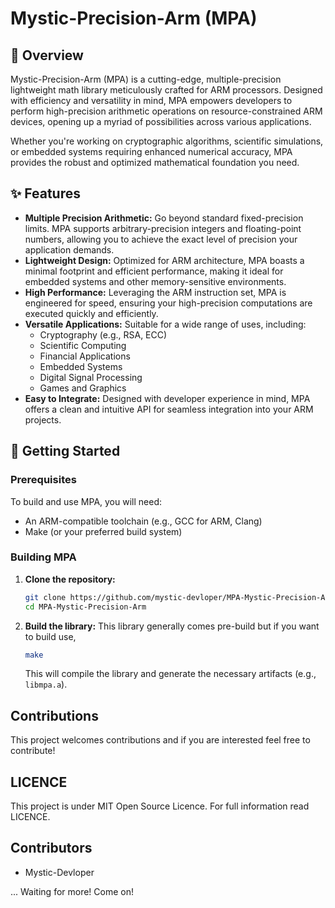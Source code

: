 # Mystic-Precision-Arm (MPA)

## 🌟 Overview

Mystic-Precision-Arm (MPA) is a cutting-edge, multiple-precision lightweight math library meticulously crafted for ARM processors. Designed with efficiency and versatility in mind, MPA empowers developers to perform high-precision arithmetic operations on resource-constrained ARM devices, opening up a myriad of possibilities across various applications.

Whether you're working on cryptographic algorithms, scientific simulations, or embedded systems requiring enhanced numerical accuracy, MPA provides the robust and optimized mathematical foundation you need.

## ✨ Features

* **Multiple Precision Arithmetic:** Go beyond standard fixed-precision limits. MPA supports arbitrary-precision integers and floating-point numbers, allowing you to achieve the exact level of precision your application demands.
* **Lightweight Design:** Optimized for ARM architecture, MPA boasts a minimal footprint and efficient performance, making it ideal for embedded systems and other memory-sensitive environments.
* **High Performance:** Leveraging the ARM instruction set, MPA is engineered for speed, ensuring your high-precision computations are executed quickly and efficiently.
* **Versatile Applications:** Suitable for a wide range of uses, including:
    * Cryptography (e.g., RSA, ECC)
    * Scientific Computing
    * Financial Applications
    * Embedded Systems
    * Digital Signal Processing
    * Games and Graphics
* **Easy to Integrate:** Designed with developer experience in mind, MPA offers a clean and intuitive API for seamless integration into your ARM projects.

## 🚀 Getting Started

### Prerequisites

To build and use MPA, you will need:

* An ARM-compatible toolchain (e.g., GCC for ARM, Clang)
* Make (or your preferred build system)

### Building MPA

1.  **Clone the repository:**
    ```bash
    git clone https://github.com/mystic-devloper/MPA-Mystic-Precision-Arm.git
    cd MPA-Mystic-Precision-Arm
    ```
2.  **Build the library:**
    This library generally comes pre-build but if you want to build use,
    ```bash
    make
    ```
    This will compile the library and generate the necessary artifacts (e.g., `libmpa.a`).

## Contributions
This project welcomes contributions and if you are interested feel free to contribute!

## LICENCE
This project is under MIT Open Source Licence. For full information read LICENCE.

## Contributors
* Mystic-Devloper

... Waiting for more! Come on!
